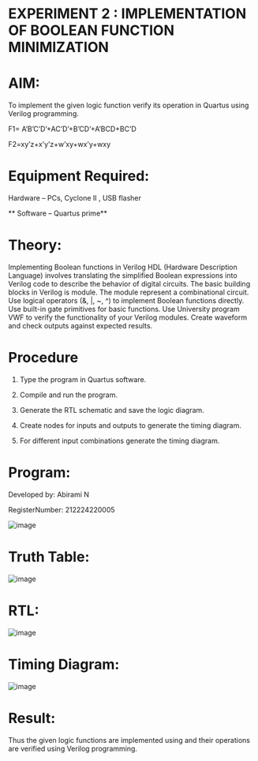 # EXPERIMENT 2 : IMPLEMENTATION OF BOOLEAN FUNCTION MINIMIZATION

# AIM:

To implement the given logic function verify its operation in Quartus using Verilog programming.

F1= A’B’C’D’+AC’D’+B’CD’+A’BCD+BC’D 

F2=xy’z+x’y’z+w’xy+wx’y+wxy

# Equipment Required:

Hardware – PCs, Cyclone II , USB flasher

** Software – Quartus prime**

# Theory:

Implementing Boolean functions in Verilog HDL (Hardware Description Language) involves translating the simplified Boolean expressions into Verilog code to describe the behavior of digital circuits. The basic building blocks in Verilog is module. The module represent a combinational circuit. Use logical operators (&, |, ~, ^) to implement Boolean functions directly. Use built-in gate primitives for basic functions. Use University program VWF to verify the functionality of your Verilog modules. Create waveform and check outputs against expected results.

# Procedure

1.	Type the program in Quartus software.

2.	Compile and run the program.

3.	Generate the RTL schematic and save the logic diagram.

4.	Create nodes for inputs and outputs to generate the timing diagram.

5.	For different input combinations generate the timing diagram.


# Program:

Developed by: Abirami N

RegisterNumber: 212224220005

![image](https://github.com/user-attachments/assets/d85186fd-3c67-4393-83ef-c517001673ea)


# Truth Table:

![image](https://github.com/user-attachments/assets/23acf1b9-b90b-49e3-b310-d86e5d7595a5)


# RTL:

![image](https://github.com/user-attachments/assets/862c4228-eaa4-4430-9495-657f9d3bd5dd)

# Timing Diagram:

![image](https://github.com/user-attachments/assets/5bdaf2b3-fb6f-489b-af26-d69f3ca08df6)

# Result:

Thus the given logic functions are implemented using and their operations are verified using Verilog programming.

